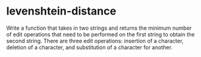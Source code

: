 # levenshtein-distance


  Write a function that takes in two strings and returns the minimum number of
  edit operations that need to be performed on the first string to obtain the
  second string. There are three edit operations: insertion of a character, deletion of a
  character, and substitution of a character for another.
